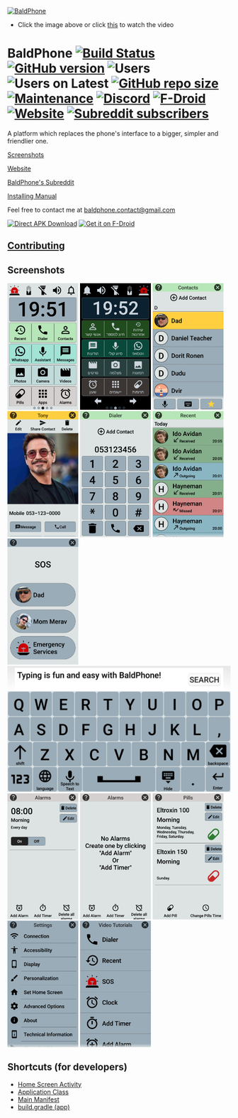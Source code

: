 [![BaldPhone](https://raw.githubusercontent.com/UriahShaulMandel/BaldPhone/master/logo/rectangle.png)](https://www.youtube.com/watch?v=G33E4XQp_Xw)
 - Click the image above or click [this](https://www.youtube.com/watch?v=G33E4XQp_Xw) to watch the video


# BaldPhone [![Build Status](https://travis-ci.com/UriahShaulMandel/BaldPhone.svg?branch=master)](https://travis-ci.com/UriahShaulMandel/BaldPhone) [![GitHub version](https://img.shields.io/github/tag/UriahShaulMandel/BaldPhone.svg)](https://github.com/UriahShaulMandel/BaldPhone/releases/latest) ![Users](https://img.shields.io/endpoint?url=https%3A%2F%2Fbpbadge.000webhostapp.com%2Fget_badge.php) ![Users on Latest](https://img.shields.io/endpoint?url=https%3A%2F%2Fbpbadge.000webhostapp.com%2Fget_badge_latest.php) [![GitHub repo size](https://img.shields.io/github/repo-size/UriahShaulMandel/BaldPhone)](https://github.com/UriahShaulMandel/BaldPhone) [![Maintenance](https://img.shields.io/maintenance/yes/2022)](https://github.com/UriahShaulMandel/BaldPhone) [![Discord](https://img.shields.io/discord/633644055779213362)](https://discord.gg/K4XTNWN) [![F-Droid](https://img.shields.io/f-droid/v/com.bald.uriah.baldphone)](https://f-droid.org/packages/com.bald.uriah.baldphone/) [![Website](https://img.shields.io/website?down_color=red&down_message=down&up_color=green&up_message=online&url=http%3A%2F%2Fbaldphone.com)](http://baldphone.com) [![Subreddit subscribers](https://img.shields.io/reddit/subreddit-subscribers/baldphone?color=orange)](https://reddit.com/r/baldphone)



A platform which replaces the phone's interface to a bigger, simpler and friendlier one.


[Screenshots](https://github.com/UriahShaulMandel/BaldPhoneScreenshots)


[Website](https://sites.google.com/view/baldphone)

[BaldPhone's Subreddit](https://www.reddit.com/r/BaldPhone/)

[Installing Manual](https://github.com/UriahShaulMandel/BaldPhone/raw/master/manual/Manual%20hebrew.pdf)

Feel free to contact me at baldphone.contact@gmail.com


[<img src="https://github.com/UriahShaulMandel/BaldPhone/blob/master/logo/direct_apk_download.png?raw=true" alt="Direct APK Download" height="80">](http://bit.ly/BALDPHONE)
[<img src="https://fdroid.gitlab.io/artwork/badge/get-it-on.png" alt="Get it on F-Droid" height="80">](https://f-droid.org/packages/com.bald.uriah.baldphone)



## [Contributing](https://github.com/UriahShaulMandel/BaldPhone/blob/master/CONTRIBUTING.md)

## Screenshots
[<img src="fastlane/metadata/android/en-US/images/phoneScreenshots/homescreen%20white.jpg" width=160>](https://raw.githubusercontent.com/UriahShaulMandel/BaldPhone/master/fastlane/metadata/android/en-US/images/phoneScreenshots/homescreen%20white.jpg)
[<img src="fastlane/metadata/android/en-US/images/phoneScreenshots/homescreen%20black.jpg" width=160>](https://raw.githubusercontent.com/UriahShaulMandel/BaldPhone/master/fastlane/metadata/android/en-US/images/phoneScreenshots/homescreen%20black.jpg)
[<img src="fastlane/metadata/android/en-US/images/phoneScreenshots/contacts.jpg" width=160>](https://raw.githubusercontent.com/UriahShaulMandel/BaldPhone/master/fastlane/metadata/android/en-US/images/phoneScreenshots/contacts.jpg)
[<img src="fastlane/metadata/android/en-US/images/phoneScreenshots/tony.jpg" width=160>](https://raw.githubusercontent.com/UriahShaulMandel/BaldPhone/master/fastlane/metadata/android/en-US/images/phoneScreenshots/tony.jpg)
[<img src="fastlane/metadata/android/en-US/images/phoneScreenshots/dialer.jpg" width=160>](https://raw.githubusercontent.com/UriahShaulMandel/BaldPhone/master/fastlane/metadata/android/en-US/images/phoneScreenshots/dialer.jpg)
[<img src="fastlane/metadata/android/en-US/images/phoneScreenshots/recents.jpg" width=160>](https://raw.githubusercontent.com/UriahShaulMandel/BaldPhone/master/fastlane/metadata/android/en-US/images/phoneScreenshots/recents.jpg)
[<img src="fastlane/metadata/android/en-US/images/phoneScreenshots/sos.jpg" width=160>](https://raw.githubusercontent.com/UriahShaulMandel/BaldPhone/master/fastlane/metadata/android/en-US/images/phoneScreenshots/sos.jpg)
[<img src="fastlane/metadata/android/en-US/images/phoneScreenshots/keyboard.jpg" width=505.68>](https://raw.githubusercontent.com/UriahShaulMandel/BaldPhone/master/fastlane/metadata/android/en-US/images/phoneScreenshots/keyboard.jpg)
[<img src="fastlane/metadata/android/en-US/images/phoneScreenshots/alarms.jpg" width=160>](https://raw.githubusercontent.com/UriahShaulMandel/BaldPhone/master/fastlane/metadata/android/en-US/images/phoneScreenshots/alarms.jpg)
[<img src="fastlane/metadata/android/en-US/images/phoneScreenshots/alarms%20empty.jpg" width=160>](https://raw.githubusercontent.com/UriahShaulMandel/BaldPhone/master/fastlane/metadata/android/en-US/images/phoneScreenshots/alarms%20empty.jpg)
[<img src="fastlane/metadata/android/en-US/images/phoneScreenshots/pills.jpg" width=160>](https://raw.githubusercontent.com/UriahShaulMandel/BaldPhone/master/fastlane/metadata/android/en-US/images/phoneScreenshots/pills.jpg)
[<img src="fastlane/metadata/android/en-US/images/phoneScreenshots/settings.jpg" width=160>](https://raw.githubusercontent.com/UriahShaulMandel/BaldPhone/master/fastlane/metadata/android/en-US/images/phoneScreenshots/settings.jpg)
[<img src="fastlane/metadata/android/en-US/images/phoneScreenshots/video%20tutorials.jpg" width=160>](https://raw.githubusercontent.com/UriahShaulMandel/BaldPhone/master/fastlane/metadata/android/en-US/images/phoneScreenshots/video%20tutorials.jpg)


## Shortcuts (for developers)
 - [Home Screen Activity](https://github.com/UriahShaulMandel/BaldPhone/blob/master/app/src/main/java/com/bald/uriah/baldphone/activities/HomeScreenActivity.java)
 - [Application Class](https://github.com/UriahShaulMandel/BaldPhone/blob/master/app/src/main/java/com/bald/uriah/baldphone/BaldPhone.java)
 - [Main Manifest](https://github.com/UriahShaulMandel/BaldPhone/blob/master/app/src/main/AndroidManifest.xml)
 - [build.gradle (app)](https://github.com/UriahShaulMandel/BaldPhone/blob/master/app/build.gradle)

